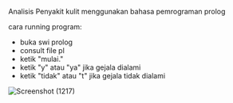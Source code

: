 Analisis Penyakit kulit menggunakan bahasa pemrograman prolog

cara running program:
- buka swi prolog
- consult file pl
- ketik "mulai."
- ketik "y" atau "ya" jika gejala dialami
- ketik "tidak" atau "t" jika gejala tidak dialami
  
![Screenshot (1217)](https://github.com/MRadityaAdhirajasa/Analisis-Penyakit-Kulit-prolog/assets/92293185/d10fe338-2f3e-4cec-8c0f-0a55f4221492)

